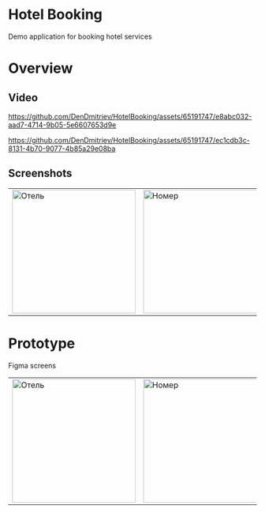# Hotel Booking 
Demo application for booking hotel services

# Overview
## Video

https://github.com/DenDmitriev/HotelBooking/assets/65191747/e8abc032-aad7-4714-9b05-5e6607653d9e

https://github.com/DenDmitriev/HotelBooking/assets/65191747/ec1cdb3c-8131-4b70-9077-4b85a29e08ba

## Screenshots
<table>
    <tr>
        <td valign="top"><img width="250" alt="Отель" src="https://github.com/DenDmitriev/HotelBooking/assets/65191747/1acd7459-7b50-45c4-8de1-416146f84148"></td>
        <td valign="top"><img width="250" alt="Номер" src="https://github.com/DenDmitriev/HotelBooking/assets/65191747/242d21bd-a9c8-4959-b75e-38c309baeca1"></td>
        <td valign="top"><img width="250" alt="Бронирование" src="https://github.com/DenDmitriev/HotelBooking/assets/65191747/8f209a30-fa06-4e58-b337-ad131441c342"></td>
        <td valign="top"><img width="250" alt="Оплачено" src="https://github.com/DenDmitriev/HotelBooking/assets/65191747/718feea4-a0ec-4498-8a11-18b91e4b0386"></td>
    </tr>
</table>

# Prototype
Figma screens

<table>
    <tr>
        <td valign="top"><img width="250" alt="Отель" src="https://github.com/DenDmitriev/HotelBooking/assets/65191747/f8f60ccf-e58d-4149-a046-215f7a7abb05"></td>
        <td valign="top"><img width="250" alt="Номер" src="https://github.com/DenDmitriev/HotelBooking/assets/65191747/2988a00e-0547-4b8c-8493-22ecf50ad11a"></td>
        <td valign="top"><img width="250" alt="Бронирование" src="https://github.com/DenDmitriev/HotelBooking/assets/65191747/0648073d-e5a9-434f-b4b3-ab789fb4d4d0"></td>
        <td valign="top"><img width="250" alt="Оплачено" src="https://github.com/DenDmitriev/HotelBooking/assets/65191747/a60b1510-ed26-489b-81b3-d004f672aedf"></td>
    </tr>
</table>
